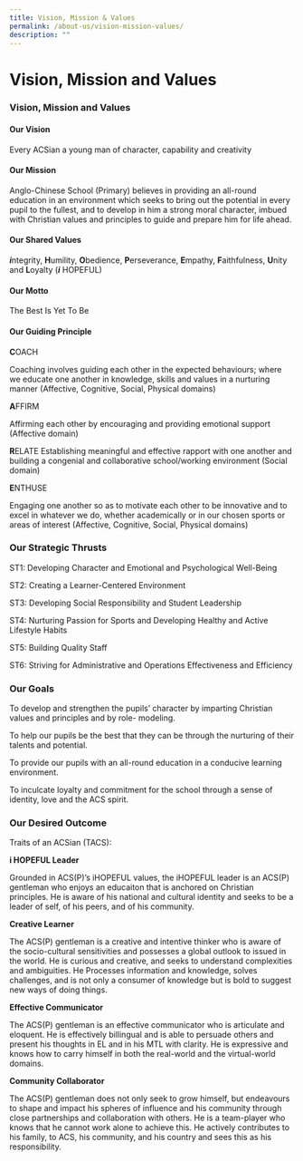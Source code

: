 ```yaml
---
title: Vision, Mission & Values
permalink: /about-us/vision-mission-values/
description: ""
---
```

# **Vision, Mission and Values**
### **Vision, Mission and Values**

<h4 style="color:#00250CE;">Our Vision</h4>

Every ACSian a young man of character, capability and creativity

<h4 style="color:#00250CE;">Our Mission</h4>

Anglo-Chinese School (Primary) believes in providing an all-round education in an environment which
seeks to bring out the potential in every pupil to the fullest, and to develop in him a strong moral
character, imbued with Christian values and principles to guide and prepare him for life ahead.

<h4 style="color:#00250CE;">Our Shared Values</h4>

***i***ntegrity, **H**umility, **O**bedience, **P**erseverance, **E**mpathy, **F**aithfulness, **U**nity and **L**oyalty (***i*** HOPEFUL)
 
<h4 style="color:#00250CE;">Our Motto</h4>

The Best Is Yet To Be

<h4 style="color:#00250CE;">Our Guiding Principle</h4>

**C**OACH

Coaching involves guiding each other in the expected behaviours; where we educate one another in
knowledge, skills and values in a nurturing manner
(Affective, Cognitive, Social, Physical domains)

**A**FFIRM

Affirming each other by encouraging and providing emotional support
(Affective domain)

**R**ELATE
Establishing meaningful and effective rapport with one another and building a congenial and collaborative
school/working environment
(Social domain)

**E**NTHUSE

Engaging one another so as to motivate each other to be innovative and to excel in whatever we do,
whether academically or in our chosen sports or areas of interest
(Affective, Cognitive, Social, Physical domains)

<h3 style="color:#00250CE;">Our Strategic Thrusts</h3>

ST1: Developing Character and Emotional and Psychological Well-Being

ST2: Creating a Learner-Centered Environment

ST3: Developing Social Responsibility and Student Leadership

ST4: Nurturing Passion for Sports and Developing Healthy and Active Lifestyle Habits

ST5: Building Quality Staff

ST6: Striving for Administrative and Operations Effectiveness and Efficiency

<h3 style="color:#00250CE;">Our Goals</h3>

To develop and strengthen the pupils’ character by imparting Christian values and principles and by role-
modeling.

To help our pupils be the best that they can be through the nurturing of their talents and potential.

To provide our pupils with an all-round education in a conducive learning environment.

To inculcate loyalty and commitment for the school through a sense of identity, love and the ACS spirit.

<h3 style="color:#00250CE;">Our Desired Outcome</h3>

Traits of an ACSian (TACS):

**i HOPEFUL Leader**

Grounded in ACS(P)’s iHOPEFUL values, the iHOPEFUL leader is an ACS(P) gentleman who enjoys an
educaiton that is anchored on Christian principles. He is aware of his national and cultural identity and
seeks to be a leader of self, of his peers, and of his community.

**Creative Learner**

The ACS(P) gentleman is a creative and intentive thinker who is aware of the socio-cultural sensitivities and possesses a global outlook to issued in the world. He is curious and creative, and seeks to understand complexities and ambiguities. He Processes information and knowledge, solves challenges, and is not only a consumer of knowledge but is bold to suggest new ways of doing things.

**Effective Communicator**

The ACS(P) gentleman is an effective communicator who is articulate and eloquent. He is effectively billingual and is able to persuade others and present his thoughts in EL and in his MTL with clarity. He is expressive and knows how to carry himself in both the real-world and the virtual-world domains.

**Community Collaborator**

The ACS(P) gentleman does not only seek to grow himself, but endeavours to shape and impact his spheres of influence and his community through close partnerships and collaboration with others. He is a team-player who knows that he cannot work alone to achieve this. He actively contributes to his family, to ACS, his community, and his country and sees this as his responsibility.